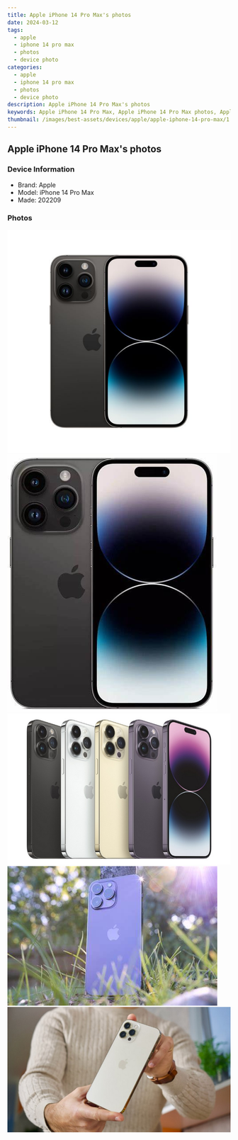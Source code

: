 ```yaml
---
title: Apple iPhone 14 Pro Max's photos
date: 2024-03-12
tags: 
  - apple
  - iphone 14 pro max
  - photos
  - device photo
categories: 
  - apple
  - iphone 14 pro max
  - photos
  - device photo
description: Apple iPhone 14 Pro Max's photos
keywords: Apple iPhone 14 Pro Max, Apple iPhone 14 Pro Max photos, Apple iPhone 14 Pro Max device photo
thumbnail: /images/best-assets/devices/apple/apple-iphone-14-pro-max/1.jpg
---
```


## Apple iPhone 14 Pro Max's photos

### Device Information

- Brand: Apple
- Model: iPhone 14 Pro Max
- Made: 202209

### Photos

![/images/best-assets/devices/apple/apple-iphone-14-pro-max/1.jpg](/images/best-assets/devices/apple/apple-iphone-14-pro-max/1.jpg)
![/images/best-assets/devices/apple/apple-iphone-14-pro-max/2.jpg](/images/best-assets/devices/apple/apple-iphone-14-pro-max/2.jpg)
![/images/best-assets/devices/apple/apple-iphone-14-pro-max/3.jpg](/images/best-assets/devices/apple/apple-iphone-14-pro-max/3.jpg)
![/images/best-assets/devices/apple/apple-iphone-14-pro-max/4.jpg](/images/best-assets/devices/apple/apple-iphone-14-pro-max/4.jpg)
![/images/best-assets/devices/apple/apple-iphone-14-pro-max/5.jpg](/images/best-assets/devices/apple/apple-iphone-14-pro-max/5.jpg)
